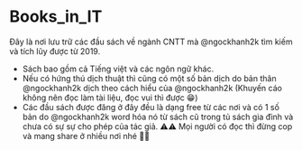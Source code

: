 # Books_in_IT
Đây là nơi lưu trữ các đầu sách về ngành CNTT mà @ngockhanh2k tìm kiếm và tích lũy được từ 2019.

- Sách bao gồm cả Tiếng việt và các ngôn ngữ khác.
- Nếu có hứng thú dịch thuật thì cũng có một số bản dịch do bản thân @ngockhanh2k dịch 
    theo cách hiểu của @ngockhanh2k (Khuyến cáo không nên đọc làm tài liệu, đọc vui thì được 😁)
- Các đầu sách được đăng ở đây đều là dạng free từ các nơi và có 1 số bản do @ngockhanh2k word hóa nó 
    từ sách cũ trong tủ sách gia đình và chưa có sự sự cho phép của tác giả. 
⚠⚠ Mọi người có đọc thì đừng cop và mang share ở nhiều nơi nhé 🚫🚫
